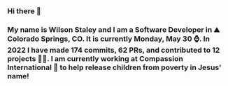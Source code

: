 ### Hi there 👋

### My name is Wilson Staley and I am a Software Developer in ⛰ Colorado Springs, CO.  It is currently Monday, May 30 ⌚. In 2022 I have made 174 commits, 62 PRs, and contributed to 12 projects 👨‍💻. I am currently working at Compassion International 🏢 to help release children from poverty in Jesus' name!